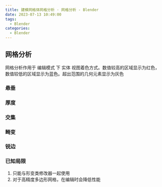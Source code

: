 ```yaml
---
title: 建模网格体网格分析 · 网格分析 - Blender
date: 2023-07-13 10:49:00
tags:
  - Blender
categories:
  - Blender
---
```


## 网格分析

网格分析作用于 编辑模式 下 实体 视图着色方式。数值较高的区域显示为红色，数值较低的区域显示为蓝色。超出范围的几何元素显示为灰色

### 悬垂

### 厚度

### 交集

### 畸变

### 锐边

### 已知局限

1. 只能与形变类修改器一起使用
2. 对于高精度多边形网格，在编辑时会降低性能

